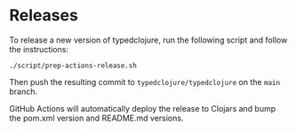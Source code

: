 # Releases

To release a new version of typedclojure, run the following script
and follow the instructions:

```
./script/prep-actions-release.sh
```

Then push the resulting commit to `typedclojure/typedclojure` on the
`main` branch.

GitHub Actions will automatically deploy the release to Clojars and
bump the pom.xml version and README.md versions.

